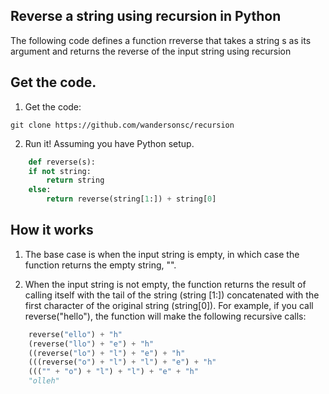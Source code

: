 ## Reverse a string using recursion in Python

The following code defines a function rreverse that takes a string s as its argument and returns the reverse of the input string using recursion

## Get the code.

1. Get the code:

```
git clone https://github.com/wandersonsc/recursion
```

2. Run it! Assuming you have Python setup.

```python
    def reverse(s):
    if not string:
        return string
    else:
        return reverse(string[1:]) + string[0]


```

## How it works

1. The base case is when the input string is empty, in which case the function returns the empty string, "".

2. When the input string is not empty, the function returns the result of calling itself with the tail of the string (string [1:]) concatenated with the first character of the original string (string[0]).
   For example, if you call reverse("hello"), the function will make the following recursive calls:

```python
    reverse("ello") + "h"
    (reverse("llo") + "e") + "h"
    ((reverse("lo") + "l") + "e") + "h"
    (((reverse("o") + "l") + "l") + "e") + "h"
    ((("" + "o") + "l") + "l") + "e" + "h"
    "olleh"
```
